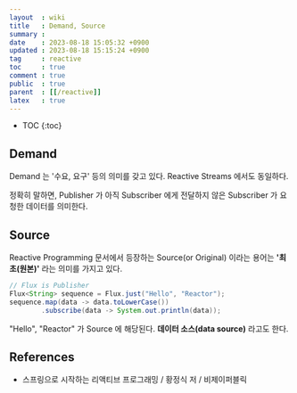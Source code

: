 ```yaml
---
layout  : wiki
title   : Demand, Source
summary : 
date    : 2023-08-18 15:05:32 +0900
updated : 2023-08-18 15:15:24 +0900
tag     : reactive
toc     : true
comment : true
public  : true
parent  : [[/reactive]]
latex   : true
---
```

* TOC
{:toc}

## Demand

Demand 는 '수요, 요구' 등의 의미를 갖고 있다. Reactive Streams 에서도 동일하다.

정확히 말하면, Publisher 가 아직 Subscriber 에게 전달하지 않은 Subscriber 가 요청한 데이터를 의미한다.

## Source

Reactive Programming 문서에서 등장하는 Source(or Original) 이라는 용어는 __'최초(원본)'__ 라는 의미를 가지고 있다.

```java
// Flux is Publisher
Flux<String> sequence = Flux.just("Hello", "Reactor");
sequence.map(data -> data.toLowerCase())
        .subscribe(data -> System.out.println(data));
```

"Hello", "Reactor" 가 Source 에 해당된다. __데이터 소스(data source)__ 라고도 한다.

## References

- 스프링으로 시작하는 리액티브 프로그래밍 / 황정식 저 / 비제이퍼블릭

